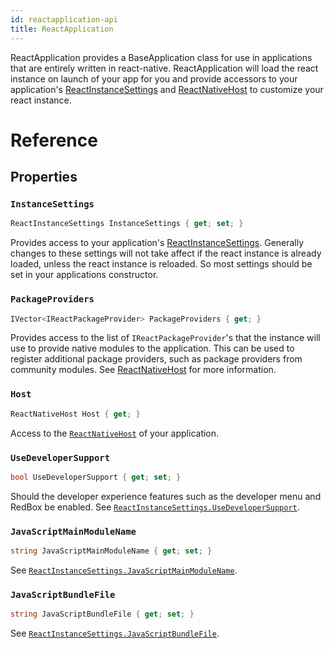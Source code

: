 ```yaml
---
id: reactapplication-api
title: ReactApplication
---
```


ReactApplication provides a BaseApplication class for use in applications that are entirely written in react-native.  ReactApplication will load the react instance on launch of your app for you and provide accessors to your application's [ReactInstanceSettings](ReactInstanceSettings-api-windows.md) and [ReactNativeHost](ReactNativeHost-api-windows.md) to customize your react instance.

# Reference

## Properties

### `InstanceSettings`

```csharp
ReactInstanceSettings InstanceSettings { get; set; }
```

Provides access to your application's [ReactInstanceSettings](ReactInstanceSettings-api-windows.md).  Generally changes to these settings will not take affect if the react instance is already loaded, unless the react instance is reloaded.  So most settings should be set in your applications constructor.

### `PackageProviders`

```csharp
IVector<IReactPackageProvider> PackageProviders { get; }
```

Provides access to the list of `IReactPackageProvider`'s that the instance will use to provide native modules to the application.  This can be used to register additional package providers, such as package providers from community modules. See [ReactNativeHost](ReactNativeHost-api-windows.md) for more information.

### `Host`

```csharp
ReactNativeHost Host { get; }
```

Access to the [`ReactNativeHost`](ReactNativeHost-api-windows.md) of your application.

### `UseDeveloperSupport`

```csharp
bool UseDeveloperSupport { get; set; }
```

Should the developer experience features such as the developer menu and RedBox be enabled.  See [`ReactInstanceSettings.UseDeveloperSupport`](ReactInstanceSettings-api-windows.md#usedevelopersupport).


### `JavaScriptMainModuleName`

```csharp
string JavaScriptMainModuleName { get; set; }
```

See [`ReactInstanceSettings.JavaScriptMainModuleName`](ReactInstanceSettings-api-windows.md#javascriptmainmodulename).


### `JavaScriptBundleFile`

```csharp
string JavaScriptBundleFile { get; set; }
```

See [`ReactInstanceSettings.JavaScriptBundleFile`](ReactInstanceSettings-api-windows.md#javascriptbundlefile).

<!-- // Copyright (c) Microsoft Corporation. All rights reserved.
// Licensed under the MIT License.

import "ReactNativeHost.idl";
import "ReactApplicationDelegate.idl";


namespace Microsoft.ReactNative {

  [webhosthidden]
  [default_interface]
  unsealed runtimeclass ReactApplication : XAML_NAMESPACE.Application {
    ReactApplication();

    ReactInstanceSettings InstanceSettings { get; set; };
    IVector<IReactPackageProvider> PackageProviders { get; };
    ReactNativeHost Host { get; };

    Boolean UseDeveloperSupport { get; set; };
    String JavaScriptMainModuleName { get; set; };
    String JavaScriptBundleFile { get; set; };
  }
} // namespace Microsoft.ReactNative
-->


